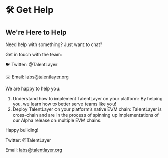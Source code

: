 # 🛠 Get Help

## We're Here to Help

Need help with something? Just want to chat?&#x20;

Get in touch with the team:

🐦 Twitter:  @TalentLayer&#x20;

✉️ Email:  labs@talentlayer.org

We are happy to help you:

1. Understand how to implement TalentLayer on your platform: By helping you, we learn how to better serve teams like you!
2. Deploy TalentLayer on your platform’s native EVM chain: TalentLayer is cross-chain and are in the process of spinning up implementations of our Alpha release on multiple EVM chains.

Happy building!

Twitter: @TalentLayer

Email: labs@talentlayer.org
